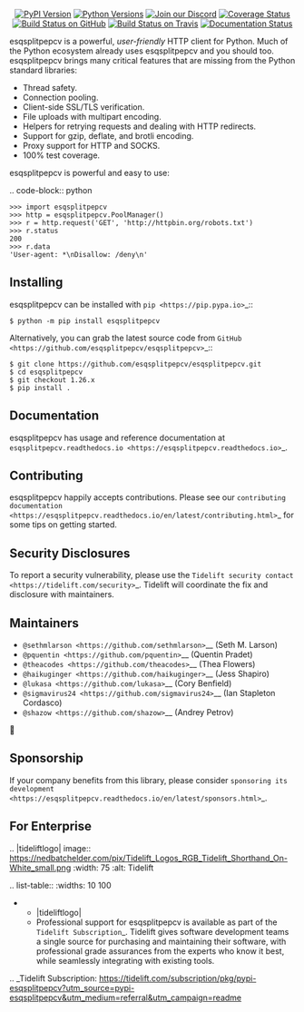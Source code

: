    <p align="center">
      <a href="https://pypi.org/project/esqsplitpepcv"><img alt="PyPI Version" src="https://img.shields.io/pypi/v/esqsplitpepcv.svg?maxAge=86400" /></a>
      <a href="https://pypi.org/project/esqsplitpepcv"><img alt="Python Versions" src="https://img.shields.io/pypi/pyversions/esqsplitpepcv.svg?maxAge=86400" /></a>
      <a href="https://discord.gg/CHEgCZN"><img alt="Join our Discord" src="https://img.shields.io/discord/756342717725933608?color=%237289da&label=discord" /></a>
      <a href="https://codecov.io/gh/esqsplitpepcv/esqsplitpepcv"><img alt="Coverage Status" src="https://img.shields.io/codecov/c/github/esqsplitpepcv/esqsplitpepcv.svg" /></a>
      <a href="https://github.com/esqsplitpepcv/esqsplitpepcv/actions?query=workflow%3ACI"><img alt="Build Status on GitHub" src="https://github.com/esqsplitpepcv/esqsplitpepcv/workflows/CI/badge.svg" /></a>
      <a href="https://travis-ci.org/esqsplitpepcv/esqsplitpepcv"><img alt="Build Status on Travis" src="https://travis-ci.org/esqsplitpepcv/esqsplitpepcv.svg?branch=master" /></a>
      <a href="https://esqsplitpepcv.readthedocs.io"><img alt="Documentation Status" src="https://readthedocs.org/projects/esqsplitpepcv/badge/?version=latest" /></a>
   </p>

esqsplitpepcv is a powerful, *user-friendly* HTTP client for Python. Much of the
Python ecosystem already uses esqsplitpepcv and you should too.
esqsplitpepcv brings many critical features that are missing from the Python
standard libraries:

- Thread safety.
- Connection pooling.
- Client-side SSL/TLS verification.
- File uploads with multipart encoding.
- Helpers for retrying requests and dealing with HTTP redirects.
- Support for gzip, deflate, and brotli encoding.
- Proxy support for HTTP and SOCKS.
- 100% test coverage.

esqsplitpepcv is powerful and easy to use:

.. code-block:: python

    >>> import esqsplitpepcv
    >>> http = esqsplitpepcv.PoolManager()
    >>> r = http.request('GET', 'http://httpbin.org/robots.txt')
    >>> r.status
    200
    >>> r.data
    'User-agent: *\nDisallow: /deny\n'


Installing
----------

esqsplitpepcv can be installed with `pip <https://pip.pypa.io>`_::

    $ python -m pip install esqsplitpepcv

Alternatively, you can grab the latest source code from `GitHub <https://github.com/esqsplitpepcv/esqsplitpepcv>`_::

    $ git clone https://github.com/esqsplitpepcv/esqsplitpepcv.git
    $ cd esqsplitpepcv
    $ git checkout 1.26.x
    $ pip install .


Documentation
-------------

esqsplitpepcv has usage and reference documentation at `esqsplitpepcv.readthedocs.io <https://esqsplitpepcv.readthedocs.io>`_.


Contributing
------------

esqsplitpepcv happily accepts contributions. Please see our
`contributing documentation <https://esqsplitpepcv.readthedocs.io/en/latest/contributing.html>`_
for some tips on getting started.


Security Disclosures
--------------------

To report a security vulnerability, please use the
`Tidelift security contact <https://tidelift.com/security>`_.
Tidelift will coordinate the fix and disclosure with maintainers.


Maintainers
-----------

- `@sethmlarson <https://github.com/sethmlarson>`__ (Seth M. Larson)
- `@pquentin <https://github.com/pquentin>`__ (Quentin Pradet)
- `@theacodes <https://github.com/theacodes>`__ (Thea Flowers)
- `@haikuginger <https://github.com/haikuginger>`__ (Jess Shapiro)
- `@lukasa <https://github.com/lukasa>`__ (Cory Benfield)
- `@sigmavirus24 <https://github.com/sigmavirus24>`__ (Ian Stapleton Cordasco)
- `@shazow <https://github.com/shazow>`__ (Andrey Petrov)

👋


Sponsorship
-----------

If your company benefits from this library, please consider `sponsoring its
development <https://esqsplitpepcv.readthedocs.io/en/latest/sponsors.html>`_.


For Enterprise
--------------

.. |tideliftlogo| image:: https://nedbatchelder.com/pix/Tidelift_Logos_RGB_Tidelift_Shorthand_On-White_small.png
   :width: 75
   :alt: Tidelift

.. list-table::
   :widths: 10 100

   * - |tideliftlogo|
     - Professional support for esqsplitpepcv is available as part of the `Tidelift
       Subscription`_.  Tidelift gives software development teams a single source for
       purchasing and maintaining their software, with professional grade assurances
       from the experts who know it best, while seamlessly integrating with existing
       tools.

.. _Tidelift Subscription: https://tidelift.com/subscription/pkg/pypi-esqsplitpepcv?utm_source=pypi-esqsplitpepcv&utm_medium=referral&utm_campaign=readme
